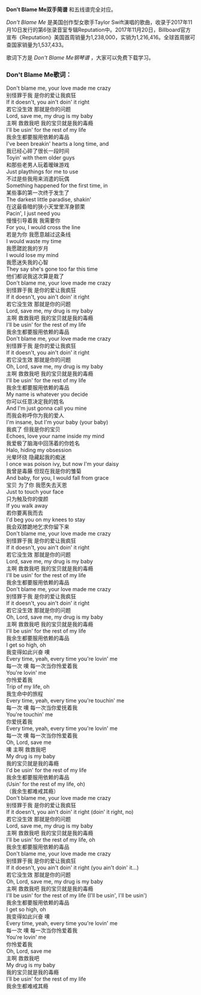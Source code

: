 

**Don't Blame Me双手简谱** 和五线谱完全对应。

_Don't Blame Me_ 是美国创作型女歌手Taylor
Swift演唱的歌曲，收录于2017年11月10日发行的第6张录音室专辑Reputation中。2017年11月20日，Billboard官方宣布《Reputation》美国首周销量为1,238,000，实销为1,216,416。全球首周据可查国家销量为1,537,433。

歌词下方是 _Don't Blame Me钢琴谱_ ，大家可以免费下载学习。

### Don't Blame Me歌词：

Don't blame me, your love made me crazy  
别怪罪于我 是你的爱让我疯狂  
If it doesn't, you ain't doin' it right  
若它没生效 那就是你的问题  
Lord, save me, my drug is my baby  
主啊 救救我吧 我的宝贝就是我的毒瘾  
I'll be usin' for the rest of my life  
我余生都要服用依赖的毒品  
I've been breakin' hearts a long time, and  
我已经心碎了很长一段时间  
Toyin' with them older guys  
和那些老男人玩着暧昧游戏  
Just playthings for me to use  
不过是些我用来消遣的玩偶  
Something happened for the first time, in  
某些事的第一次终于发生了  
The darkest little paradise, shakin'  
在这最昏暗的狭小天堂里浑身颤栗  
Pacin', I just need you  
慢慢引导着我 我需要你  
For you, I would cross the line  
若是为你 我愿意越过这条线  
I would waste my time  
我愿蹉跎我的岁月  
I would lose my mind  
我愿迷失我的心智  
They say she's gone too far this time  
他们都说我这次算是栽了  
Don't blame me, your love made me crazy  
别怪罪于我 是你的爱让我疯狂  
If it doesn't, you ain't doin' it right  
若它没生效 那就是你的问题  
Lord, save me, my drug is my baby  
主啊 救救我吧 我的宝贝就是我的毒瘾  
I'll be usin' for the rest of my life  
我余生都要服用依赖的毒品  
Don't blame me, your love made me crazy  
别怪罪于我 是你的爱让我疯狂  
If it doesn't, you ain't doin' it right  
若它没生效 那就是你的问题  
Oh, Lord, save me, my drug is my baby  
主啊 救救我吧 我的宝贝就是我的毒瘾  
I'll be usin' for the rest of my life  
我余生都要服用依赖的毒品  
My name is whatever you decide  
你可以任意决定我的姓名  
And I'm just gonna call you mine  
而我会称呼你为我的爱人  
I'm insane, but I'm your baby (your baby)  
我疯了 但我是你的宝贝  
Echoes, love your name inside my mind  
我爱极了脑海中回荡着的你姓名  
Halo, hiding my obsession  
光晕环绕 隐藏起我的痴迷  
I once was poison ivy, but now I'm your daisy  
我曾是毒藤 但现在我是你的雏菊  
And baby, for you, I would fall from grace  
宝贝 为了你 我愿失去天恩  
Just to touch your face  
只为触及你的俊颜  
If you walk away  
若你要离我而去  
I'd beg you on my knees to stay  
我会双膝跪地乞求你留下来  
Don't blame me, your love made me crazy  
别怪罪于我 是你的爱让我疯狂  
If it doesn't, you ain't doin' it right  
若它没生效 那就是你的问题  
Lord, save me, my drug is my baby  
主啊 救救我吧 我的宝贝就是我的毒瘾  
I'll be usin' for the rest of my life  
我余生都要服用依赖的毒品  
Don't blame me, your love made me crazy  
别怪罪于我 是你的爱让我疯狂  
If it doesn't, you ain't doin' it right  
若它没生效 那就是你的问题  
Oh, Lord, save me, my drug is my baby  
主啊 救救我吧 我的宝贝就是我的毒瘾  
I'll be usin' for the rest of my life  
我余生都要服用依赖的毒品  
I get so high, oh  
我变得如此兴奋 噢  
Every time, yeah, every time you're lovin' me  
每一次 噢 每一次当你怜爱着我  
You're lovin' me  
你怜爱着我  
Trip of my life, oh  
我生命中的旅程  
Every time, yeah, every time you're touchin' me  
每一次 噢 每一次当你爱抚着我  
You're touchin' me  
你爱抚着我  
Every time, yeah, every time you're lovin' me  
每一次 噢 每一次当你怜爱着我  
Oh, Lord, save me  
噢 主啊 救救我吧  
My drug is my baby  
我的宝贝就是我的毒瘾  
I'd be usin' for the rest of my life  
我余生都要服用依赖的毒品  
(Usin' for the rest of my life, oh)  
（我余生都难戒其瘾）  
Don't blame me, your love made me crazy  
别怪罪于我 是你的爱让我疯狂  
If it doesn't, you ain't doin' it right (doin' it right, no)  
若它没生效 那就是你的问题  
Lord, save me, my drug is my baby  
主啊 救救我吧 我的宝贝就是我的毒瘾  
I'll be usin' for the rest of my life, oh  
我余生都要服用依赖的毒品  
Don't blame me, your love made me crazy  
别怪罪于我 是你的爱让我疯狂  
If it doesn't, you ain't doin' it right (you ain't doin' it...)  
若它没生效 那就是你的问题  
Oh, Lord, save me, my drug is my baby  
主啊 救救我吧 我的宝贝就是我的毒瘾  
I'll be usin' for the rest of my life (I'll be usin', I'll be usin')  
我余生都要服用依赖的毒品  
I get so high, oh  
我变得如此兴奋 噢  
Every time, yeah, every time you're lovin' me  
每一次 噢 每一次当你怜爱着我  
You're lovin' me  
你怜爱着我  
Oh, Lord, save me  
主啊 救救我吧  
My drug is my baby  
我的宝贝就是我的毒瘾  
I'll be usin' for the rest of my life  
我余生都难戒其瘾

